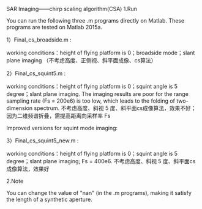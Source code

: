 SAR Imaging——chirp scaling algorithm(CSA)
1.Run

You can run the following three .m programs directly on Matlab. These programs are tested on Matlab 2015a.

1）Final_cs_broadside.m :

working conditions：height of flying platform is 0；broadside mode；slant plane imaging （不考虑高度、正侧视、斜平面成像、cs算法）

2）Final_cs_squint5.m :

working conditions：height of flying platform is 0；squint angle is 5 degree；slant plane imaging. The imaging results are poor for the range sampling rate (Fs = 200e6) is too low, which leads to the folding of two-dimension spectrum. 不考虑高度、斜视 5 度、斜平面cs成像算法，效果不好；因为二维频谱折叠，需提高距离向采样率 Fs

Improved versions for squint mode imaging:

3）Final_cs_squint5_new.m :

working conditions：height of flying platform is 0；squint angle is 5 degree；slant plane imaging; Fs = 400e6. 不考虑高度、斜视 5 度、斜平面cs成像算法，效果好

2.Note

You can change the value of "nan" (in the .m programs), making it satisfy the length of a synthetic aperture.
